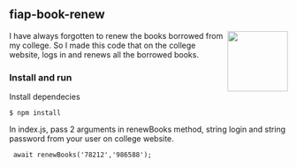 
## fiap-book-renew
  <img src="https://user-images.githubusercontent.com/10379601/29446482-04f7036a-841f-11e7-9872-91d1fc2ea683.png" height="109" align="right">
I have always forgotten to renew the books borrowed from my college.
So I made this code that on the college website, logs in and renews all the borrowed books.

### Install and run 
Install dependecies
```
$ npm install
```
In index.js, pass 2 arguments in renewBooks method, string login and string password from your user on college website.
```
 await renewBooks('78212','986588');
```
